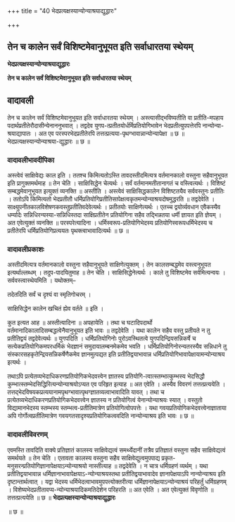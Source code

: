 +++
title = "40 भेदप्रत्यक्षस्यान्योन्याश्रयाद्युद्धारः"

+++


## तेन च कालेन सर्वं विशिष्टमेवानुभूयत इति सर्वाधारतया स्थेयम्

**भेदप्रत्यक्षस्यान्योन्याश्रयाद्युद्धारः**

**तेन च कालेन सर्वं विशिष्टमेवानुभूयत इति सर्वाधारतया स्थेयम्**

## **वादावली**

तेन च कालेन सर्वं विशिष्टमेवानुभूयत इति सर्वाधारतया स्थेयम् । अस्त्यासीद्भविष्यतीति वा प्रतीति-मपहाय पदार्थप्रतीतेरौदासीन्येनाननुभवात् । तद्वदेव युगप-त्प्रतीतयोर्धर्मिप्रतियोगिभावेन भेदप्रतीत्युपपत्तेरपि नान्योन्या-श्रयाद्यापातः । अत एव परस्परभेदप्रतीतेरपि तत्तत्प्रत्यया-पृथग्भावान्नान्योन्यापेक्षा ॥ छ ॥ भेदप्रत्यक्षस्यान्योन्याश्रया-द्युद्धारः ॥ छ ॥

### **वादावलीभावदीपिका**

अस्त्वेवं साक्षिवेद्यः काल इति । ततश्च किमित्यतोऽस्ति तावदस्तीदमित्यत्र वर्तमानकालो वस्तुना सहैवानुभूयत इति प्रागुक्तमर्थमाह ॥ तेन चेति । साक्षिसिद्धेन चेत्यर्थः । सर्वं वर्तमानमतीतानागतं च वस्त्वित्यर्थः । विशिष्टं सम्बद्धमेवानुभूयत इत्युक्तं व्यनक्ति ॥ अस्तीति । अस्त्वेवं साक्षिसिद्धकालेन विशिष्टतयैव सर्ववस्तुनः प्रतीतिः । ततोऽपि किमित्यतो भेदप्रतीतौ धर्मिप्रतियोगिप्रतीतिसापेक्षत्वकृतमन्योन्याश्रयदोषमुद्धरति ॥ तद्वदेवेति । साक्ष्युपनीतकालविशेषणकवस्तुप्रतीतिवदेवेत्यर्थः । प्रतीतयोः साक्षिणेत्यर्थः । एतच्च द्वयोर्व्यवधान एवैकस्यैव धर्म्यादेः सन्निधिरन्यस्या-सन्निधिस्तदा साक्षिप्रतीतेन प्रतियोगिना सहैव तद्भिन्नतया धर्मी ज्ञायत इति ज्ञेयम् । अत एवेत्युक्तं व्यनक्ति ॥ परस्परेत्यादिना । धर्मिस्वरूप-प्रतियोगिभेदस्य प्रतियोगिस्वरूपधर्मिभेदस्य च प्रतीतेरपि धर्मिप्रतियोगिप्रत्ययतः पृथक्त्वाभावादित्यर्थः ॥ छ ॥

### **वादावलीप्रकाशः**

अस्तीदमित्यत्र वर्तमानकालो वस्तुना सहैवानुभूयते साक्षिणेत्युक्तम् । तेन कालसम्बद्धमेव वस्त्वनुभूयत इत्यर्थाल्लब्धम् । तदुप-पादयितुमाह ॥ तेन चेति । साक्षिसिद्धेनेत्यर्थः । काले तु विशिष्टमेव सर्वमित्यन्वयः । सर्ववस्त्वास्थेयमिति । यथोक्तम्–

तदेतदिति सर्वं च दृश्यं वा स्मृतिगोचरम् ।

साक्षिसिद्धेन कालेन खचितं ह्येव वर्तते ॥ इति ।

कुत इत्यत आह ॥ अस्तीत्यादिना ॥ अपहायेति । तथा च घटादिपदार्थो वर्तमानादिकालादिसम्बद्धत्वेनैवानुभूयत इति भावः ॥ तद्वदेवेति । यथा कालेन सहैव वस्तु प्रतीयते न तु प्रतीतिद्वयं तद्वदेवेत्यर्थः ॥ युगपदिति । धर्मिप्रतियोगिनोः पुरोऽवस्थितत्वे युगपदिन्द्रियसन्निकर्षे च सत्येकप्रतियोगिकमपरधर्मिकं भेदज्ञानं समुदायालम्बनमेकमेव भवति । धर्मिप्रतियोगिनोरन्यतरस्यैव सन्निधाने तु संस्कारसहकृतेन्द्रियसन्निकर्षेणैकमेव ज्ञानमुत्पद्यत इति प्रतीतिद्वयाभावान्न धर्मिप्रतियोगिभावापेक्षायामन्योन्याश्रय इत्यर्थः ।

तथाऽपि प्रत्येतव्यभेदाधिकरणप्रतियोगिकभेदवत्त्वेन ज्ञातस्य प्रतियोगि-त्वात्स्तम्भात्कुम्भस्य भेदसिद्धौ कुम्भात्स्तम्भेदसिद्धिरित्यन्योन्याश्रयोऽप्यत एव परिहृत इत्याह ॥ अत एवेति । अस्यैव विवरणं तत्तत्प्रत्ययेति । तत्तद्भेदविषयकप्रत्ययानामपृथग्भावात्पृथग्ज्ञातव्यत्वाभावादिति यावत् । तथा च प्रत्येतव्यभेदाधिकरणप्रतियोगिकभेदवत्त्वेन ज्ञातस्य न प्रतियोगित्वं येनान्योन्याश्रयः स्यात् । वस्तुतो विद्यामानभेदस्य स्तम्भस्य स्तम्भत्व-प्रतीतिमात्रेण प्रतियोगित्वोपपत्तेः । यथा गवयप्रतियोगिकभेदवत्त्वेनाज्ञाताया अपि गोर्गोत्वप्रतीतिमात्रेण गवयगतसादृश्यप्रतियोगिकत्ववदिति नान्योन्याश्रय इति भावः ॥ छ ॥

### **वादावलीविवरणम्**

एवमस्ति तावदिति वाक्ये प्रतिज्ञातं कालस्य साक्षिवेद्यत्वं समर्थ्येदानीं तत्रैव प्रतिज्ञातं वस्तुना सहैव साक्षिवेद्यत्वं समर्थयते ॥ तेन चेति । एतावता कालस्य वस्तुना सहैव साक्षिवेद्युत्वमुपपाद्य प्रकृत-मनुसरन्प्रतियोगिज्ञानापेक्षयाऽन्योन्याश्रयो नास्तीत्याह ॥ तद्वदेवेति । न चात्र धर्मिग्रहणं व्यर्थम् । यथा प्रतीतिद्वयाभावान्न धर्मिज्ञानाभावापेक्षयाऽ-न्योन्याश्रयस्तथा प्रतीतिद्वयाभावादेव ज्ञानापेक्षयाऽपि नान्योन्याश्रय इति दृष्टान्तार्थत्वात् । यद्वा भेदस्य धर्मिभेदत्वाभावमुपपत्त्योक्तरीत्या धर्मिज्ञानापेक्षयाऽन्योन्याश्रयं परिहर्तुं धर्मिग्रहणम् । विशेष्यभेदप्रतीतावप्य-न्योन्याश्रयादिकमतिदेशेन परिहरति ॥ अत एवेति । अत एवेत्युक्तं विवृणोति ॥ तत्तत्प्रत्ययेति ॥ छ ॥ **भेदप्रत्यक्षस्यान्योन्याश्रयाद्युद्धारः**

॥ छ ॥

